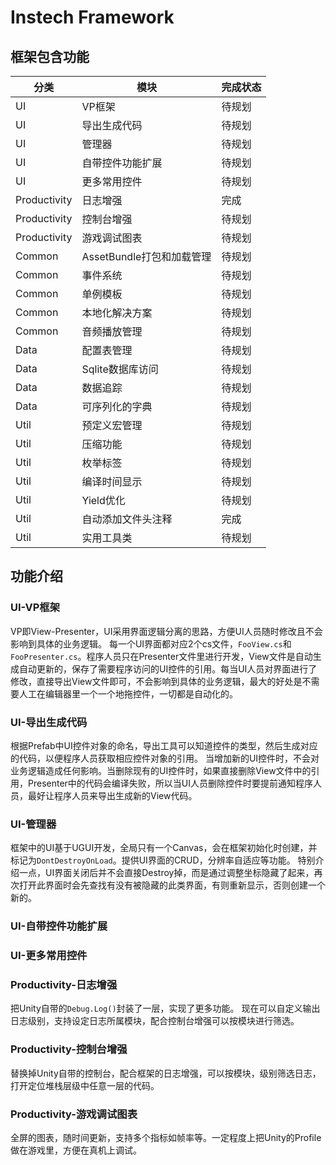 # Instech Framework

## 框架包含功能
|分类|模块|完成状态|
|-|-|-|
|UI|VP框架|待规划|
|UI|导出生成代码|待规划|
|UI|管理器|待规划|
|UI|自带控件功能扩展|待规划|
|UI|更多常用控件|待规划|
|Productivity|日志增强|完成|
|Productivity|控制台增强|待规划|
|Productivity|游戏调试图表|待规划|
|Common|AssetBundle打包和加载管理|待规划|
|Common|事件系统|待规划|
|Common|单例模板|待规划|
|Common|本地化解决方案|待规划|
|Common|音频播放管理|待规划|
|Data|配置表管理|待规划|
|Data|Sqlite数据库访问|待规划|
|Data|数据追踪|待规划|
|Data|可序列化的字典|待规划|
|Util|预定义宏管理|待规划|
|Util|压缩功能|待规划|
|Util|枚举标签|待规划|
|Util|编译时间显示|待规划|
|Util|Yield优化|待规划|
|Util|自动添加文件头注释|完成|
|Util|实用工具类|待规划|

## 功能介绍

### UI-VP框架
VP即View-Presenter，UI采用界面逻辑分离的思路，方便UI人员随时修改且不会影响到具体的业务逻辑。
每一个UI界面都对应2个cs文件，`FooView.cs`和`FooPresenter.cs`。程序人员只在Presenter文件里进行开发，View文件是自动生成自动更新的，保存了需要程序访问的UI控件的引用。每当UI人员对界面进行了修改，直接导出View文件即可，不会影响到具体的业务逻辑，最大的好处是不需要人工在编辑器里一个一个地拖控件，一切都是自动化的。

### UI-导出生成代码
根据Prefab中UI控件对象的命名，导出工具可以知道控件的类型，然后生成对应的代码，以便程序人员获取相应控件对象的引用。
当增加新的UI控件时，不会对业务逻辑造成任何影响。当删除现有的UI控件时，如果直接删除View文件中的引用，Presenter中的代码会编译失败，所以当UI人员删除控件时要提前通知程序人员，最好让程序人员来导出生成新的View代码。

### UI-管理器
框架中的UI基于UGUI开发，全局只有一个Canvas，会在框架初始化时创建，并标记为`DontDestroyOnLoad`。提供UI界面的CRUD，分辨率自适应等功能。
特别介绍一点，UI界面关闭后并不会直接Destroy掉，而是通过调整坐标隐藏了起来，再次打开此界面时会先查找有没有被隐藏的此类界面，有则重新显示，否则创建一个新的。

### UI-自带控件功能扩展

### UI-更多常用控件

### Productivity-日志增强
把Unity自带的`Debug.Log()`封装了一层，实现了更多功能。
现在可以自定义输出日志级别，支持设定日志所属模块，配合控制台增强可以按模块进行筛选。

### Productivity-控制台增强
替换掉Unity自带的控制台，配合框架的日志增强，可以按模块，级别筛选日志，打开定位堆栈层级中任意一层的代码。

### Productivity-游戏调试图表
全屏的图表，随时间更新，支持多个指标如帧率等。一定程度上把Unity的Profile做在游戏里，方便在真机上调试。